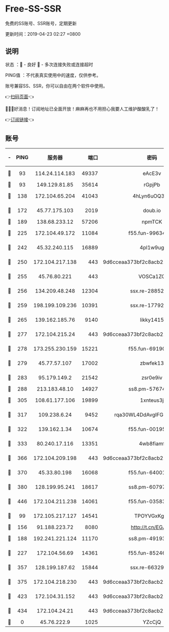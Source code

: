 # Free-SS-SSR

免费的SS账号、SSR账号，定期更新

更新时间：2019-04-23 02:27 +0800

## 说明

状态     ：🙂 - 良好 🙁 - 多次连接失败或连接超时

PING值   ：不代表真实使用中的速度，仅供参考。

账号兼容SS、SSR，你可以自由在两个软件中使用。

👉[扫码页面](https://liesauer.github.io/Free-SS-SSR/)👈

🎉🎉🎉好消息！订阅地址已全面开放！麻麻再也不用担心我要人工维护酸酸乳了！

👉[订阅链接](https://www.liesauer.net/yogurt/subscribe?ACCESS_TOKEN=DAYxR3mMaZAsaqUb)👈

## 账号

|-|PING|服务器|端口|密码|加密方式|区域|
|:----:|:----:|:-----:|-----:|:----:|:----:|:----:|
|🙂|93|114.24.114.183|49337|eAcE3v|chacha20-ietf|TW|
|🙂|93|149.129.81.85|35614|rGpjPb|rc4-md5|HK|
|🙂|138|172.104.65.204|41043|4hLyn6uOQ3hU|aes-256-cfb|JP|
|🙂|172|45.77.175.103|2019|doub.io|aes-128-ctr|SG|
|🙂|189|138.68.233.12|57206|npmTCK|rc4-md5|US|
|🙂|225|172.104.49.172|11084|f55.fun-99634855|aes-256-cfb|SG|
|🙂|242|45.32.240.115|16889|4pl1w9ug|aes-256-cfb|AU|
|🙂|250|172.104.217.138|443|9d6cceaa373bf2c8acb22e60b6a58be6|aes-256-cfb|US|
|🙂|255|45.76.80.221|443|VOSCa1ZG|aes-256-cfb|DE|
|🙂|256|134.209.48.248|12304|ssx.re-28852325|aes-256-cfb|US|
|🙂|259|198.199.109.236|10391|ssx.re-17792971|aes-256-cfb|US|
|🙂|265|139.162.185.76|9140|likky1415|aes-256-cfb|DE|
|🙂|277|172.104.215.24|443|9d6cceaa373bf2c8acb22e60b6a58be6|aes-256-cfb|US|
|🙂|278|173.255.230.159|15221|f55.fun-69190393|aes-256-cfb|US|
|🙂|279|45.77.57.107|17002|zbwfek13|aes-256-cfb|GB|
|🙂|283|95.179.149.2|21542|zsr0e9iv|aes-256-cfb|NL|
|🙂|288|213.183.48.10|14927|ss8.pm-57674644|rc4-md5|RU|
|🙂|305|108.61.177.106|19899|1xnteus3j|aes-256-cfb|FR|
|🙂|317|109.238.6.24|9452|rqa30WL4DdAvgIFG6Fs3znzTa|aes-256-cfb|FR|
|🙂|322|139.162.1.34|10674|f55.fun-00195102|aes-256-cfb|SG|
|🙂|333|80.240.17.116|13351|4wb8fiamf|aes-256-cfb|DE|
|🙂|366|172.104.209.198|443|9d6cceaa373bf2c8acb22e60b6a58be6|aes-256-cfb|US|
|🙂|370|45.33.80.198|16068|f55.fun-64001749|aes-256-cfb|US|
|🙂|380|128.199.95.241|18617|ss8.pm-60797363|aes-256-cfb|SG|
|🙂|446|172.104.211.238|14061|f55.fun-03583408|aes-256-cfb|US|
|🙂|99|172.105.217.127|14541|TPOYVGxKglpi|aes-256-cfb|JP|
|🙂|156|91.188.223.72|8080|http://t.cn/EGJIyrl|rc4-md5|RU|
|🙂|188|192.241.221.124|11170|ss8.pm-49193662|aes-256-cfb|US|
|🙂|227|172.104.56.69|14361|f55.fun-85246360|aes-256-cfb|SG|
|🙂|357|128.199.187.62|15844|ssx.re-66329792|aes-256-cfb|SG|
|🙂|375|172.104.218.230|443|9d6cceaa373bf2c8acb22e60b6a58be6|aes-256-cfb|US|
|🙂|423|172.104.31.152|443|9d6cceaa373bf2c8acb22e60b6a58be6|aes-256-cfb|US|
|🙂|434|172.104.24.21|443|9d6cceaa373bf2c8acb22e60b6a58be6|aes-256-cfb|US|
|🙁|0|45.76.222.9|1025|YZcCjQ|rc4-md5|JP|
